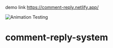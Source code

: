 demo link
https://comment-reply.netlify.app/

![Animation Testing](https://user-images.githubusercontent.com/102403844/202575547-c62cf76e-cea6-4594-baa4-2378a51d860c.gif)

# comment-reply-system
